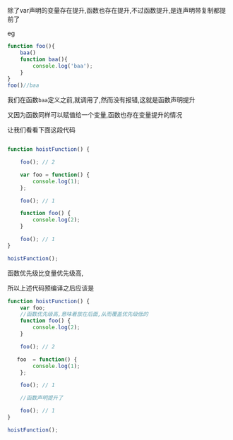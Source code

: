 除了var声明的变量存在提升,函数也存在提升,不过函数提升,是连声明带复制都提前了

eg

```javascript
function foo(){
    baa()
    function baa(){
        console.log('baa');
    }
}
foo()//baa
```

我们在函数`baa`定义之前,就调用了,然而没有报错,这就是函数声明提升

又因为函数同样可以赋值给一个变量,函数也存在变量提升的情况

让我们看看下面这段代码

```javascript

function hoistFunction() {

    foo(); // 2

    var foo = function() {
        console.log(1);
    };

    foo(); // 1

    function foo() {
        console.log(2);
    }

    foo(); // 1
}

hoistFunction();
```

函数优先级比变量优先级高,

所以上述代码预编译之后应该是

```javascript
function hoistFunction() {
	var foo;
	//函数优先级高,意味着放在后面,从而覆盖优先级低的
	function foo() {
        console.log(2);
    }

    foo(); // 2

   foo  = function() {
        console.log(1);
    };

    foo(); // 1

  	//函数声明提升了

    foo(); // 1
}

hoistFunction();
```


